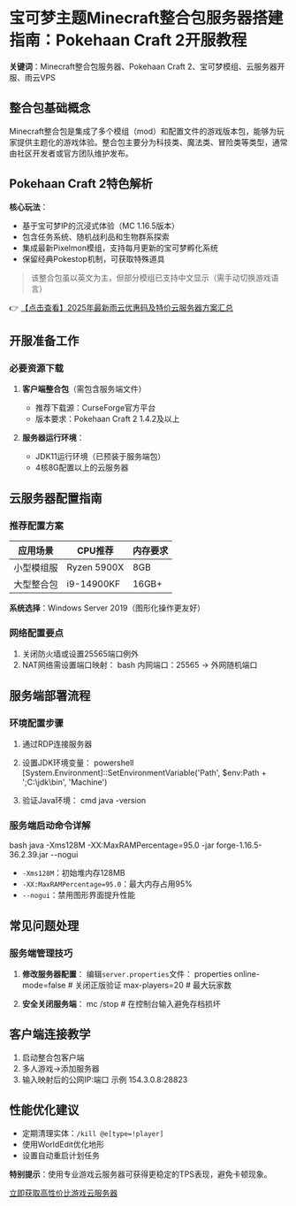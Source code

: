 # 宝可梦主题Minecraft整合包服务器搭建指南：Pokehaan Craft 2开服教程

**关键词**：Minecraft整合包服务器、Pokehaan Craft 2、宝可梦模组、云服务器开服、雨云VPS

## 整合包基础概念

Minecraft整合包是集成了多个模组（mod）和配置文件的游戏版本包，能够为玩家提供主题化的游戏体验。整合包主要分为科技类、魔法类、冒险类等类型，通常由社区开发者或官方团队维护发布。

## Pokehaan Craft 2特色解析

**核心玩法**：
- 基于宝可梦IP的沉浸式体验（MC 1.16.5版本）
- 包含任务系统、随机战利品和生物群系探索
- 集成最新Pixelmon模组，支持每月更新的宝可梦孵化系统
- 保留经典Pokestop机制，可获取特殊道具

> 该整合包虽以英文为主，但部分模组已支持中文显示（需手动切换游戏语言）

👉 [【点击查看】2025年最新雨云优惠码及特价云服务器方案汇总](https://bit.ly/RainYun)

## 开服准备工作

### 必要资源下载
1. **客户端整合包**（需包含服务端文件）
   - 推荐下载源：CurseForge官方平台
   - 版本要求：Pokehaan Craft 2 1.4.2及以上

2. **服务器运行环境**：
   - JDK11运行环境（已预装于服务端包）
   - 4核8G配置以上的云服务器

## 云服务器配置指南

### 推荐配置方案
| 应用场景       | CPU推荐       | 内存要求 |
|----------------|---------------|----------|
| 小型模组服     | Ryzen 5900X   | 8GB      |
| 大型整合包     | i9-14900KF    | 16GB+    |

**系统选择**：Windows Server 2019（图形化操作更友好）

### 网络配置要点
1. 关闭防火墙或设置25565端口例外
2. NAT网络需设置端口映射：
   bash
   内网端口：25565 → 外网随机端口
   

## 服务端部署流程

### 环境配置步骤
1. 通过RDP连接服务器
2. 设置JDK环境变量：
   powershell
   [System.Environment]::SetEnvironmentVariable('Path', $env:Path + ';C:\jdk\bin', 'Machine')
   
3. 验证Java环境：
   cmd
   java -version
   

### 服务端启动命令详解
bash
java -Xms128M -XX:MaxRAMPercentage=95.0 -jar forge-1.16.5-36.2.39.jar --nogui

- `-Xms128M`：初始堆内存128MB
- `-XX:MaxRAMPercentage=95.0`：最大内存占用95%
- `--nogui`：禁用图形界面提升性能

## 常见问题处理

### 服务端管理技巧
1. **修改服务器配置**：
   编辑`server.properties`文件：
   properties
   online-mode=false  # 关闭正版验证
   max-players=20     # 最大玩家数
   

2. **安全关闭服务端**：
   mc
   /stop  # 在控制台输入避免存档损坏
   

## 客户端连接教学
1. 启动整合包客户端
2. 多人游戏→添加服务器
3. 输入映射后的公网IP:端口
   示例
   154.3.0.8:28823
   

## 性能优化建议
- 定期清理实体：`/kill @e[type=!player]`
- 使用WorldEdit优化地形
- 设置自动重启计划任务

**特别提示**：使用专业游戏云服务器可获得更稳定的TPS表现，避免卡顿现象。

[立即获取高性价比游戏云服务器](https://bit.ly/RainYun)